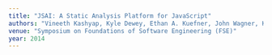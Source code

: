 ```yaml
---
title: "JSAI: A Static Analysis Platform for JavaScript"
authors: "Vineeth Kashyap, Kyle Dewey, Ethan A. Kuefner, John Wagner, Kevin Gibbons, John Sarracino, Ben Wiedermann, and Ben Hardekopf"
venue: "Symposium on Foundations of Software Engineering (FSE)"
year: 2014
---
```

